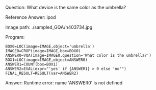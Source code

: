 Question: What device is the same color as the umbrella?

Reference Answer: ipod

Image path: ./sampled_GQA/n403734.jpg

Program:

```
BOX0=LOC(image=IMAGE,object='umbrella')
IMAGE0=CROP(image=IMAGE,box=BOX0)
ANSWER0=VQA(image=IMAGE0,question='What color is the umbrella?')
BOX1=LOC(image=IMAGE,object=ANSWER0)
ANSWER1=COUNT(box=BOX1)
ANSWER2=EVAL(expr="'yes' if {ANSWER1} > 0 else 'no'")
FINAL_RESULT=RESULT(var=ANSWER2)
```
Answer: Runtime error: name 'ANSWER0' is not defined


